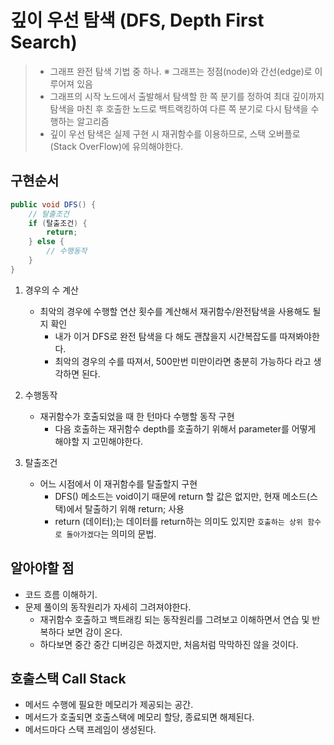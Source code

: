 # 깊이 우선 탐색 (DFS, Depth First Search)

> - 그래프 완전 탐색 기법 중 하나. ※ 그래프는 정점(node)와 간선(edge)로 이루어져 있음
> - 그래프의 시작 노드에서 출발해서 탐색할 한 쪽 분기를 정하여 최대 깊이까지 탐색을 마친 후 호출한 노드로 백트랙킹하여 다른 쪽 분기로 다시 탐색을 수행하는 알고리즘
> - 깊이 우선 탐색은 실제 구현 시 재귀함수를 이용하므로, 스택 오버플로(Stack OverFlow)에 유의해야한다. 

## 구현순서
```java
public void DFS() {
    // 탈출조건
    if (탈출조건) {
        return;
    } else {
        // 수행동작
    }               
}     
```
1. 경우의 수 계산
   - 최악의 경우에 수행할 연산 횟수를 계산해서 재귀함수/완전탐색을 사용해도 될지 확인
     - 내가 이거 DFS로 완전 탐색을 다 해도 괜찮을지 시간복잡도를 따져봐야한다.
     - 최악의 경우의 수를 따져서, 500만번 미만이라면 충분히 가능하다 라고 생각하면 된다.

2. 수행동작
   - 재귀함수가 호출되었을 때 한 턴마다 수행할 동작 구현
     - 다음 호출하는 재귀함수 depth를 호출하기 위해서 parameter를 어떻게 해야할 지 고민해야한다.

3. 탈출조건
   - 어느 시점에서 이 재귀함수를 탈출할지 구현
     - DFS() 메소드는 void이기 때문에 return 할 값은 없지만, 현재 메소드(스택)에서 탈출하기 위해 return; 사용
     - return (데이터);는 데이터를 return하는 의미도 있지만 `호출하는 상위 함수로 돌아가겠다`는 의미의 문법.


## 알아야할 점
- 코드 흐름 이해하기.
- 문제 풀이의 동작원리가 자세히 그려져야한다.
  - 재귀함수 호출하고 백트래킹 되는 동작원리를 그려보고 이해하면서 연습 및 반복하다 보면 감이 온다. 
  - 하다보면 중간 중간 디버깅은 하겠지만, 처음처럼 막막하진 않을 것이다. 

## 호출스택 Call Stack
- 메서드 수행에 필요한 메모리가 제공되는 공간.
- 메서드가 호출되면 호출스택에 메모리 할당, 종료되면 해제된다.
- 메서드마다 스택 프레임이 생성된다.